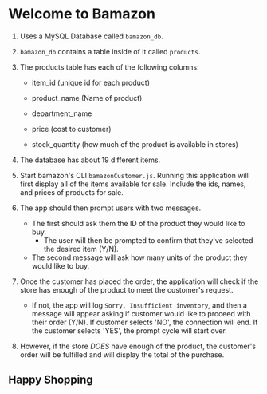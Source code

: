 # Welcome to Bamazon

1. Uses a MySQL Database called `bamazon_db`.

2. `bamazon_db` contains a table inside of it called `products`.

3. The products table has each of the following columns:

   * item_id (unique id for each product)

   * product_name (Name of product)

   * department_name

   * price (cost to customer)

   * stock_quantity (how much of the product is available in stores)

4. The database has about 19 different items. 

5. Start bamazon's CLI `bamazonCustomer.js`. Running this application will first display all of the items available for sale. Include the ids, names, and prices of products for sale.

6. The app should then prompt users with two messages.

   * The first should ask them the ID of the product they would like to buy.
        - The user will then be prompted to confirm that they've selected the desired item (Y/N).
   * The second message will ask how many units of the product they would like to buy.
    

7. Once the customer has placed the order, the application will check if the store has enough of the product to meet the customer's request.

   * If not, the app will log `Sorry, Insufficient inventory`, and then a message will appear asking if customer would like to proceed with their order (Y/N). If customer selects 'NO', the connection will end. If the customer selects 'YES', the prompt cycle will start over.

8. However, if the store _DOES_ have enough of the product, the customer's order will be fulfilled and will display the total of the purchase. 

## Happy Shopping 
   
